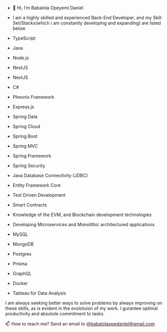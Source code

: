 - 👋 Hi, I’m Babalola Opeyemi Daniel
- I am a highly skilled and experienced Back-End Developer, and my Skill Set/Stacks(which i am constantly developing and expanding) are listed below

- TypeScript
- Java
- Node.js
- NestJS
- NextJS
- C#
- Pheonix Framework
- Express.js
- Spring Data
- Spring Cloud
- Spring Boot
- Spring MVC
- Spring Framework
- Spring Security
- Java Database Connectivity (JDBC)
- Entity Framework Core
- Test Driven Development
- Smart Contracts
- Knowledge of the EVM, and Blockchain development technologies
- Developing Microservices and Monolithic architectured applications
- MySQL
- MongoDB
- Postgres
- Prisma
- GraphQL
- Docker
- Tableau for Data Analysis


I am always seeking better ways to solve problems by always improving on these skills, as is evident in the evolotuion of my work. I gurantee optimal productivity and absolute commitment to tasks.

📫 How to reach me? Send an email to @babalolaopedaniel@gmail.com

<!---
BabalolaBrainiac/BabalolaBrainiac is a ✨ special ✨ repository because its `README.md` (this file) appears on your GitHub profile.
You can click the Preview link to take a look at your changes.
--->
